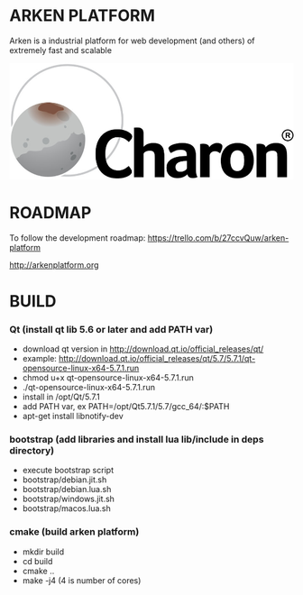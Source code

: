 # ARKEN PLATFORM

Arken is a industrial platform for web development (and others) of extremely fast and scalable

![Arken image](images/logo2.jpg)

# ROADMAP

To follow the development roadmap: https://trello.com/b/27ccvQuw/arken-platform

http://arkenplatform.org

# BUILD

### Qt (install qt lib 5.6 or later and add PATH var)
- download qt version in http://download.qt.io/official_releases/qt/
- example: http://download.qt.io/official_releases/qt/5.7/5.7.1/qt-opensource-linux-x64-5.7.1.run
- chmod u+x qt-opensource-linux-x64-5.7.1.run
- ./qt-opensource-linux-x64-5.7.1.run
- install in /opt/Qt/5.7.1
- add PATH var, ex PATH=/opt/Qt5.7.1/5.7/gcc_64/:$PATH
- apt-get install libnotify-dev

### bootstrap (add libraries and install lua lib/include in deps directory)

- execute bootstrap script
- bootstrap/debian.jit.sh
- bootstrap/debian.lua.sh
- bootstrap/windows.jit.sh
- bootstrap/macos.lua.sh

### cmake (build arken platform)

- mkdir build
- cd build
- cmake ..
- make -j4 (4 is number of cores)
